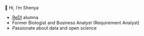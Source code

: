 👋 Hi, I’m Shenya

- [ReDI](https://github.com/ReDI-School) alumna
- Former Biologist and Business Analyst (Requirement Analyst)
- Passionate about data and open science
